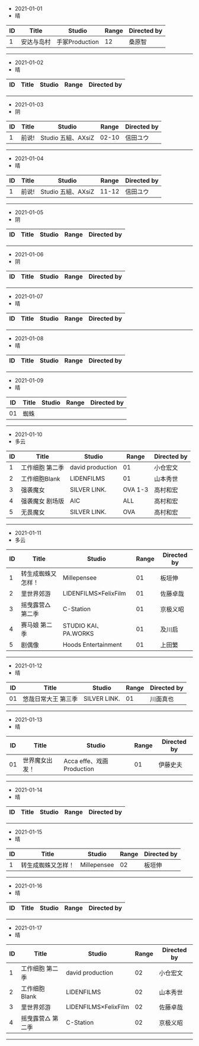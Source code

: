 - 2021-01-01
- 晴

ID|Title|Studio|Range|Directed by
---|---|---|---|---
1|安达与岛村|手冢Production|12|桑原智

> 
---
- 2021-01-02
- 晴

ID|Title|Studio|Range|Directed by
---|---|---|---|---

> 
---
- 2021-01-03
- 阴

ID|Title|Studio|Range|Directed by
---|---|---|---|---
1|前说!|Studio 五組、AXsiZ|02-10|信田ユウ

> 
---
- 2021-01-04
- 晴

ID|Title|Studio|Range|Directed by
---|---|---|---|---
1|前说!|Studio 五組、AXsiZ|11-12|信田ユウ

> 
---
- 2021-01-05
- 阴

ID|Title|Studio|Range|Directed by
---|---|---|---|---

> 
---
- 2021-01-06
- 阴

ID|Title|Studio|Range|Directed by
---|---|---|---|---

> 
---
- 2021-01-07
- 晴

ID|Title|Studio|Range|Directed by
---|---|---|---|---

> 
---
- 2021-01-08
- 晴

ID|Title|Studio|Range|Directed by
---|---|---|---|---

> 
---
- 2021-01-09
- 晴

ID|Title|Studio|Range|Directed by
---|---|---|---|---
01|蜘蛛

> 
---
- 2021-01-10
- 多云

ID|Title|Studio|Range|Directed by
---|---|---|---|---
1|工作细胞 第二季|david production|01|小仓宏文
2|工作细胞Blank|LIDENFILMS|01|山本秀世
3|强袭魔女|SILVER LINK.|OVA 1-3|高村和宏
4|强袭魔女 剧场版|AIC|ALL|高村和宏
5|无畏魔女|SILVER LINK.|OVA|高村和宏

> 
---
- 2021-01-11
- 多云

ID|Title|Studio|Range|Directed by
---|---|---|---|---
1|转生成蜘蛛又怎样！|Millepensee|01|板垣伸
2|里世界郊游|LIDENFILMS×FelixFilm|01|佐藤卓哉
3|摇曳露营△ 第二季|C-Station|01|京极义昭
4|赛马娘 第二季|STUDIO KAI、PA.WORKS|01|及川启
5|剧偶像|Hoods Entertainment|01|上田繁

> 
---
- 2021-01-12
- 晴

ID|Title|Studio|Range|Directed by
---|---|---|---|---
01|悠哉日常大王 第三季|SILVER LINK.|01|川面真也

> 
---
- 2021-01-13
- 晴

ID|Title|Studio|Range|Directed by
---|---|---|---|---
01|世界魔女出发！|Acca effe、戏画Production|01|伊藤史夫

> 
---
- 2021-01-14
- 晴

ID|Title|Studio|Range|Directed by
---|---|---|---|---

> 
---
- 2021-01-15
- 晴

ID|Title|Studio|Range|Directed by
---|---|---|---|---
1|转生成蜘蛛又怎样！|Millepensee|02|板垣伸

> 
---
- 2021-01-16
- 晴

ID|Title|Studio|Range|Directed by
---|---|---|---|---

> 
---
- 2021-01-17
- 晴

ID|Title|Studio|Range|Directed by
---|---|---|---|---
1|工作细胞 第二季|david production|02|小仓宏文
2|工作细胞Blank|LIDENFILMS|02|山本秀世
3|里世界郊游|LIDENFILMS×FelixFilm|02|佐藤卓哉
4|摇曳露营△ 第二季|C-Station|02|京极义昭

> 
---
